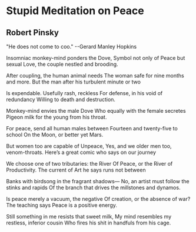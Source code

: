 # Stupid Meditation on Peace
## Robert Pinsky
"He does not come to coo."
                    --Gerard Manley Hopkins

Insomniac monkey-mind ponders the Dove,
Symbol not only of Peace but sexual
Love, the couple nestled and brooding.

After coupling, the human animal needs
The woman safe for nine months and more.
But the man after his turbulent minute or two

Is expendable. Usefully rash, reckless
For defense, in his void of redundancy
Willing to death and destruction.

Monkey-mind envies the male Dove
Who equally with the female secretes
Pigeon milk for the young from his throat.

For peace, send all human males between
Fourteen and twenty-five to school
On the Moon, or better yet Mars.

But women too are capable of Unpeace,
Yes, and we older men too, venom-throats.
Here’s a great comic who says on our journey

We choose one of two tributaries: the River
Of Peace, or the River of Productivity.
The current of Art he says runs not between

Banks with birdsong in the fragrant shadows—
No, an artist must follow the stinks and rapids
Of the branch that drives the millstones and dynamos.

Is peace merely a vacuum, the negative
Of creation, or the absence of war?
The teaching says Peace is a positive energy.

Still something in me resists that sweet milk,
My mind resembles my restless, inferior cousin
Who fires his shit in handfuls from his cage.
